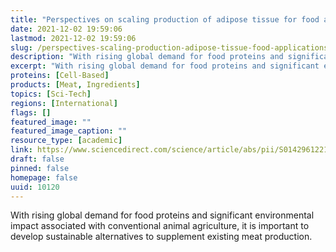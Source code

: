 ```yaml
---
title: "Perspectives on scaling production of adipose tissue for food applications"
date: 2021-12-02 19:59:06
lastmod: 2021-12-02 19:59:06
slug: /perspectives-scaling-production-adipose-tissue-food-applications
description: "With rising global demand for food proteins and significant environmental impact associated with conventional animal agriculture, it is important to develop sustainable alternatives to supplement existing meat&nbsp;production."
excerpt: "With rising global demand for food proteins and significant environmental impact associated with conventional animal agriculture, it is important to develop sustainable alternatives to supplement existing meat&nbsp;production."
proteins: [Cell-Based]
products: [Meat, Ingredients]
topics: [Sci-Tech]
regions: [International]
flags: []
featured_image: ""
featured_image_caption: ""
resource_type: [academic]
link: https://www.sciencedirect.com/science/article/abs/pii/S014296122100630X
draft: false
pinned: false
homepage: false
uuid: 10120
---
```

With rising global demand for food proteins and significant
environmental impact associated with conventional animal agriculture, it
is important to develop sustainable alternatives to supplement existing
meat production.
